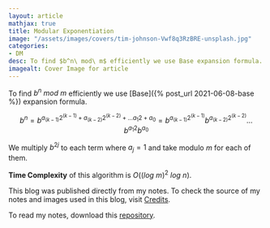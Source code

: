 ```yaml
---
layout: article
mathjax: true
title: Modular Exponentiation
image: "/assets/images/covers/tim-johnson-Vwf8q3RzBRE-unsplash.jpg"
categories:
- DM
desc: To find $b^n\ mod\ m$ efficiently we use Base expansion formula. 
imagealt: Cover Image for article
---
```


To find $b^n\ mod\ m$ efficiently we use [Base]({% post_url 2021-06-08-base %}) expansion formula.

























































































































































































































































































































































































































$$b^n = b^{a_{(k-1)}2^{(k-1)} + a_{(k-2)}2^{(k-2)} + \dots a_{1}2 + a_0} = b^{a_{(k-1)}2^{(k-1)}} b^{a_{(k-2)}2^{(k-2)}} \dots b^{a_1 2} b^{a_0}$$

























































































































































































































































































































































































































We multiply $b^{2j}$ to each term where $a_j=1$ and take modulo $m$ for each of them.

























































































































































































































































































































































































































<b>Time Complexity</b> of this algorithm is $O((log\ m)^2\ log\ n)$.



























































































































































































































































































































































































































This blog was published directly from my notes.
To check the source of my notes and images used in this blog, visit <a href="/credits.html" target="_blank">Credits</a>.

To read my notes, download this <a href="https://github.com/bovem/CS" target="blank">repository</a>.